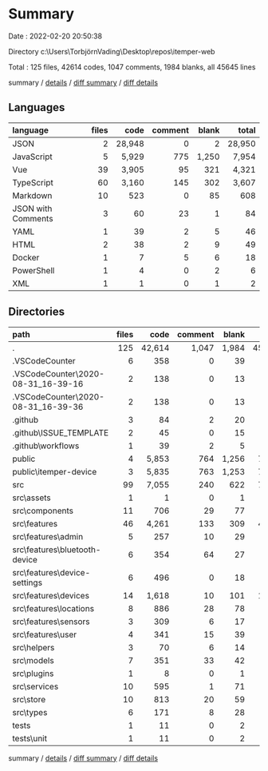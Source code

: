 # Summary

Date : 2022-02-20 20:50:38

Directory c:\Users\TorbjörnVading\Desktop\repos\itemper-web

Total : 125 files,  42614 codes, 1047 comments, 1984 blanks, all 45645 lines

summary / [details](details.md) / [diff summary](diff.md) / [diff details](diff-details.md)

## Languages
| language | files | code | comment | blank | total |
| :--- | ---: | ---: | ---: | ---: | ---: |
| JSON | 2 | 28,948 | 0 | 2 | 28,950 |
| JavaScript | 5 | 5,929 | 775 | 1,250 | 7,954 |
| Vue | 39 | 3,905 | 95 | 321 | 4,321 |
| TypeScript | 60 | 3,160 | 145 | 302 | 3,607 |
| Markdown | 10 | 523 | 0 | 85 | 608 |
| JSON with Comments | 3 | 60 | 23 | 1 | 84 |
| YAML | 1 | 39 | 2 | 5 | 46 |
| HTML | 2 | 38 | 2 | 9 | 49 |
| Docker | 1 | 7 | 5 | 6 | 18 |
| PowerShell | 1 | 4 | 0 | 2 | 6 |
| XML | 1 | 1 | 0 | 1 | 2 |

## Directories
| path | files | code | comment | blank | total |
| :--- | ---: | ---: | ---: | ---: | ---: |
| . | 125 | 42,614 | 1,047 | 1,984 | 45,645 |
| .VSCodeCounter | 6 | 358 | 0 | 39 | 397 |
| .VSCodeCounter\2020-08-31_16-39-16 | 2 | 138 | 0 | 13 | 151 |
| .VSCodeCounter\2020-08-31_16-39-36 | 2 | 138 | 0 | 13 | 151 |
| .github | 3 | 84 | 2 | 20 | 106 |
| .github\ISSUE_TEMPLATE | 2 | 45 | 0 | 15 | 60 |
| .github\workflows | 1 | 39 | 2 | 5 | 46 |
| public | 4 | 5,853 | 764 | 1,256 | 7,873 |
| public\itemper-device | 3 | 5,835 | 763 | 1,253 | 7,851 |
| src | 99 | 7,055 | 240 | 622 | 7,917 |
| src\assets | 1 | 1 | 0 | 1 | 2 |
| src\components | 11 | 706 | 29 | 77 | 812 |
| src\features | 46 | 4,261 | 133 | 309 | 4,703 |
| src\features\admin | 5 | 257 | 10 | 29 | 296 |
| src\features\bluetooth-device | 6 | 354 | 64 | 27 | 445 |
| src\features\device-settings | 6 | 496 | 0 | 18 | 514 |
| src\features\devices | 14 | 1,618 | 10 | 101 | 1,729 |
| src\features\locations | 8 | 886 | 28 | 78 | 992 |
| src\features\sensors | 3 | 309 | 6 | 17 | 332 |
| src\features\user | 4 | 341 | 15 | 39 | 395 |
| src\helpers | 3 | 70 | 6 | 14 | 90 |
| src\models | 7 | 351 | 33 | 42 | 426 |
| src\plugins | 1 | 8 | 0 | 1 | 9 |
| src\services | 10 | 595 | 1 | 71 | 667 |
| src\store | 10 | 813 | 20 | 59 | 892 |
| src\types | 6 | 171 | 8 | 28 | 207 |
| tests | 1 | 11 | 0 | 2 | 13 |
| tests\unit | 1 | 11 | 0 | 2 | 13 |

summary / [details](details.md) / [diff summary](diff.md) / [diff details](diff-details.md)
